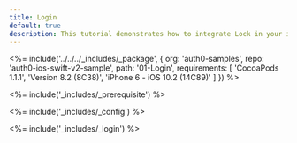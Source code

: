 ```yaml
---
title: Login
default: true
description: This tutorial demonstrates how to integrate Lock in your iOS Swift project in order to present a login screen.
---
```


<%= include('../../../_includes/_package', {
  org: 'auth0-samples',
  repo: 'auth0-ios-swift-v2-sample',
  path: '01-Login',
  requirements: [
    'CocoaPods 1.1.1',
    'Version 8.2 (8C38)',
    'iPhone 6 - iOS 10.2 (14C89)'
  ]
}) %>

<%= include('_includes/_prerequisite') %>

<%= include('_includes/_config') %>

<%= include('_includes/_login') %>
